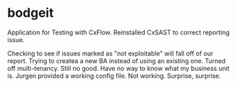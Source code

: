 # bodgeit

Application for Testing with CxFlow.
Reinstalled CxSAST to correct reporting issue.

Checking to see if issues marked as "not exploitable" will fall off of our report. 
Trying to createa a new BA instead of using an existing one. 
Turned off multi-tenancy. Still no good.
Have no way to know what my business unit is.
Jurgen provided a working config file. 
Not working. Surprise, surprise.

